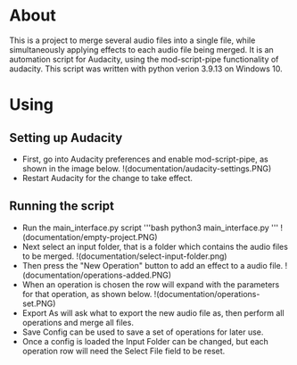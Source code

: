 # About
This is a project to merge several audio files into a single file, while simultaneously applying effects to each audio file being merged. It is an automation script for Audacity, using the mod-script-pipe functionality of audacity. This script was written with python verion 3.9.13 on Windows 10.

# Using
## Setting up Audacity
* First, go into Audacity preferences and enable mod-script-pipe, as shown in the image below.
!(documentation/audacity-settings.PNG)
* Restart Audacity for the change to take effect.
## Running the script
* Run the main_interface.py script
'''bash
python3 main_interface.py
'''
!(documentation/empty-project.PNG)
* Next select an input folder, that is a folder which contains the audio files to be merged.
!(documentation/select-input-folder.png)
* Then press the "New Operation" button to add an effect to a audio file.
!(documentation/operations-added.PNG)
* When an operation is chosen the row will expand with the parameters for that operation, as shown below.
!(documentation/operations-set.PNG)
* Export As will ask what to export the new audio file as, then perform all operations and merge all files.
* Save Config can be used to save a set of operations for later use.
* Once a config is loaded the Input Folder can be changed, but each operation row will need the Select File field to be reset.
